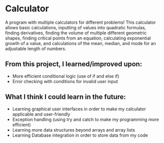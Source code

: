 # Calculator
A program with multiple calculators for different problems!
This calculator allows basic calculations, inputting of values into quadratic formulas, finding derivatives, finding the volume of multiple different geometric shapes, finding critical points from an equation, calculating exponential growth of a value, and calculations of the mean, median, and mode for an adjustable length of numbers.

From this project, I learned/improved upon:
------------------------------------------
- More efficient conditional logic (use of if and else if)
- Error checking with conditions for invalid user input

What I think I could learn in the future:
-----------------------------------------
- Learning graphical user interfaces in order to make my calculator applicable and user-friendly
- Exception handling (using try and catch to make my programming more efficient)
- Learning more data structures beyond arrays and array lists
- Learning Database integration in order to store data from my code
